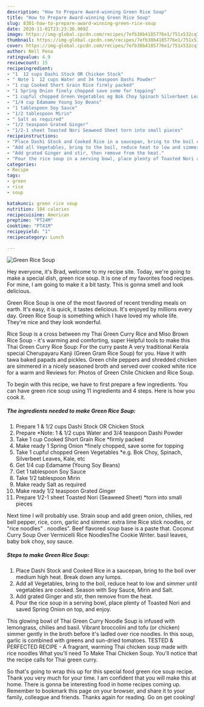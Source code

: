 ```yaml
---
description: "How to Prepare Award-winning Green Rice Soup"
title: "How to Prepare Award-winning Green Rice Soup"
slug: 8301-how-to-prepare-award-winning-green-rice-soup
date: 2020-11-01T23:23:36.909Z
image: https://img-global.cpcdn.com/recipes/7efb38b4185776e1/751x532cq70/green-rice-soup-recipe-main-photo.jpg
thumbnail: https://img-global.cpcdn.com/recipes/7efb38b4185776e1/751x532cq70/green-rice-soup-recipe-main-photo.jpg
cover: https://img-global.cpcdn.com/recipes/7efb38b4185776e1/751x532cq70/green-rice-soup-recipe-main-photo.jpg
author: Nell Pena
ratingvalue: 4.9
reviewcount: 15
recipeingredient:
- "1  12 cups Dashi Stock OR Chicken Stock"
- " Note 1  12 cups Water and 34 teaspoon Dashi Powder"
- "1 cup Cooked Short Grain Rice firmly packed"
- "1 Spring Onion finely chopped save some for topping"
- "1 cupful chopped Green Vegetables eg Bok Choy Spinach Silverbeet Leaves Kale etc"
- "1/4 cup Edamame Young Soy Beans"
- "1 tablespoon Soy Sauce"
- "1/2 tablespoon Mirin"
- " Salt as required"
- "1/2 teaspoon Grated Ginger"
- "1/2-1 sheet Toasted Nori Seaweed Sheet torn into small pieces"
recipeinstructions:
- "Place Dashi Stock and Cooked Rice in a saucepan, bring to the boil over medium high heat. Break down any lumps."
- "Add all Vegetables, bring to the boil, reduce heat to low and simmer until vegetables are cooked. Season with Soy Sauce, Mirin and Salt."
- "Add grated Ginger and stir, then remove from the heat."
- "Pour the rice soup in a serving bowl, place plenty of Toasted Nori and saved Spring Onion on top, and enjoy."
categories:
- Recipe
tags:
- green
- rice
- soup

katakunci: green rice soup 
nutrition: 104 calories
recipecuisine: American
preptime: "PT24M"
cooktime: "PT41M"
recipeyield: "1"
recipecategory: Lunch

---
```



![Green Rice Soup](https://img-global.cpcdn.com/recipes/7efb38b4185776e1/751x532cq70/green-rice-soup-recipe-main-photo.jpg)

Hey everyone, it's Brad, welcome to my recipe site. Today, we're going to make a special dish, green rice soup. It is one of my favorites food recipes. For mine, I am going to make it a bit tasty. This is gonna smell and look delicious.

Green Rice Soup is one of the most favored of recent trending meals on earth. It's easy, it is quick, it tastes delicious. It's enjoyed by millions every day. Green Rice Soup is something which I have loved my whole life. They're nice and they look wonderful.

Rice Soup is a cross between my Thai Green Curry Rice and Miso Brown Rice Soup - it&#39;s warming and comforting, super Helpful tools to make this Thai Green Curry Rice Soup: For the curry paste A very traditional Kerala special Cherupayaru Kanji (Green Gram Rice Soup) for you. Have it with tawa baked papads and pickles. Green chile peppers and shredded chicken are simmered in a nicely seasoned broth and served over cooked white rice for a warm and Reviews for: Photos of Green Chile Chicken and Rice Soup.


To begin with this recipe, we have to first prepare a few ingredients. You can have green rice soup using 11 ingredients and 4 steps. Here is how you cook it.

<!--inarticleads1-->

##### The ingredients needed to make Green Rice Soup:

1. Prepare 1 &amp; 1/2 cups Dashi Stock OR Chicken Stock
1. Prepare  *Note: 1 &amp; 1/2 cups Water and 3/4 teaspoon Dashi Powder
1. Take 1 cup Cooked Short Grain Rice *firmly packed
1. Make ready 1 Spring Onion *finely chopped, save some for topping
1. Take 1 cupful chopped Green Vegetables *e.g. Bok Choy, Spinach, Silverbeet Leaves, Kale, etc
1. Get 1/4 cup Edamame (Young Soy Beans)
1. Get 1 tablespoon Soy Sauce
1. Take 1/2 tablespoon Mirin
1. Make ready  Salt as required
1. Make ready 1/2 teaspoon Grated Ginger
1. Prepare 1/2-1 sheet Toasted Nori (Seaweed Sheet) *torn into small pieces


Next time I will probably use. Strain soup and add green onion, chilies, red bell pepper, rice, corn, garlic and simmer. extra lime Rice stick noodles, or &#34;rice noodles&#34; . noodles&#34;. Beef flavored soup base is a paste that. Coconut Curry Soup Over Vermicelli Rice NoodlesThe Cookie Writer. basil leaves, baby bok choy, soy sauce. 

<!--inarticleads2-->

##### Steps to make Green Rice Soup:

1. Place Dashi Stock and Cooked Rice in a saucepan, bring to the boil over medium high heat. Break down any lumps.
1. Add all Vegetables, bring to the boil, reduce heat to low and simmer until vegetables are cooked. Season with Soy Sauce, Mirin and Salt.
1. Add grated Ginger and stir, then remove from the heat.
1. Pour the rice soup in a serving bowl, place plenty of Toasted Nori and saved Spring Onion on top, and enjoy.


This glowing bowl of Thai Green Curry Noodle Soup is infused with lemongrass, chilies and basil. Vibrant broccolini and tofu (or chicken) simmer gently in the broth before it&#39;s ladled over rice noodles. In this soup, garlic is combined with greens and sun-dried tomatoes. TESTED &amp; PERFECTED RECIPE - A fragrant, warming Thai chicken soup made with rice noodles What you&#39;ll need To Make Thai Chicken Soup. You&#39;ll notice that the recipe calls for Thai green curry. 

So that's going to wrap this up for this special food green rice soup recipe. Thank you very much for your time. I am confident that you will make this at home. There is gonna be interesting food in home recipes coming up. Remember to bookmark this page on your browser, and share it to your family, colleague and friends. Thanks again for reading. Go on get cooking!
